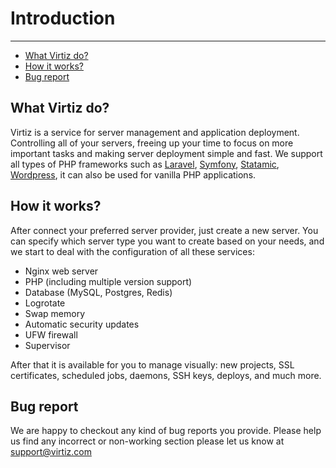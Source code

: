 # Introduction

---

- [What Virtiz do?](#what-virtiz-do)
- [How it works?](#how-it-works)
- [Bug report](#bug-report)

## What Virtiz do?

Virtiz is a service for server management and application deployment. Controlling all of your servers, freeing up your time to focus on more important tasks and making server deployment simple and fast.
We support all types of PHP frameworks such as [Laravel](https://laravel.com), [Symfony](https://symfony.com), [Statamic](https://statamic.dev), [Wordpress](https://wordpress.com), it can also be used for vanilla PHP applications.

## How it works?

After connect your preferred server provider, just create a new server. You can specify which server type you want to create based on your needs, and we start to deal with the configuration of all these services:

- Nginx web server
- PHP (including multiple version support)
- Database (MySQL, Postgres, Redis)
- Logrotate
- Swap memory
- Automatic security updates
- UFW firewall
- Supervisor

After that it is available for you to manage visually: new projects, SSL certificates, scheduled jobs, daemons, SSH keys, deploys, and much more.

## Bug report

We are happy to checkout any kind of bug reports you provide. Please help us find any incorrect or non-working section please let us know at <support@virtiz.com>

